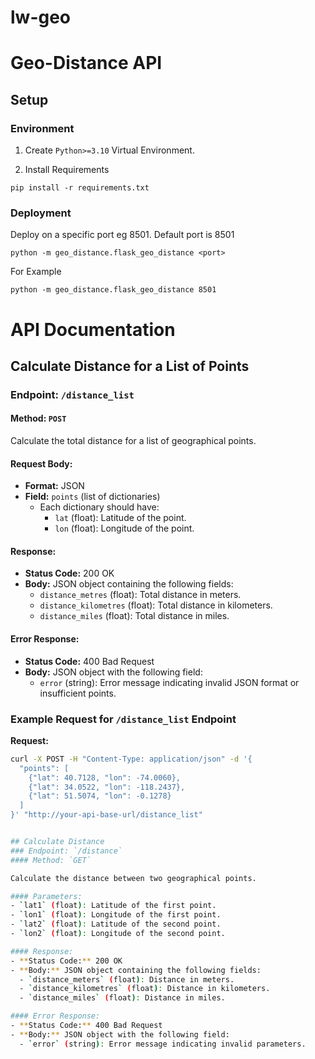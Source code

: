 # lw-geo

# Geo-Distance API

## Setup
### Environment

1. Create `Python>=3.10` Virtual Environment.


2. Install Requirements
```
pip install -r requirements.txt
```

### Deployment
Deploy on a specific port eg 8501. Default port is 8501

```
python -m geo_distance.flask_geo_distance <port>
```

For Example
```
python -m geo_distance.flask_geo_distance 8501
```

# API Documentation
## Calculate Distance for a List of Points
### Endpoint: `/distance_list`
#### Method: `POST`

Calculate the total distance for a list of geographical points.

#### Request Body:
- **Format:** JSON
- **Field:** `points` (list of dictionaries)
  - Each dictionary should have:
    - `lat` (float): Latitude of the point.
    - `lon` (float): Longitude of the point.

#### Response:
- **Status Code:** 200 OK
- **Body:** JSON object containing the following fields:
  - `distance_metres` (float): Total distance in meters.
  - `distance_kilometres` (float): Total distance in kilometers.
  - `distance_miles` (float): Total distance in miles.

#### Error Response:
- **Status Code:** 400 Bad Request
- **Body:** JSON object with the following field:
  - `error` (string): Error message indicating invalid JSON format or insufficient points.

### Example Request for `/distance_list` Endpoint

**Request:**
```bash
curl -X POST -H "Content-Type: application/json" -d '{
  "points": [
    {"lat": 40.7128, "lon": -74.0060},
    {"lat": 34.0522, "lon": -118.2437},
    {"lat": 51.5074, "lon": -0.1278}
  ]
}' "http://your-api-base-url/distance_list"


## Calculate Distance
### Endpoint: `/distance`
#### Method: `GET`

Calculate the distance between two geographical points.

#### Parameters:
- `lat1` (float): Latitude of the first point.
- `lon1` (float): Longitude of the first point.
- `lat2` (float): Latitude of the second point.
- `lon2` (float): Longitude of the second point.

#### Response:
- **Status Code:** 200 OK
- **Body:** JSON object containing the following fields:
  - `distance_meters` (float): Distance in meters.
  - `distance_kilometres` (float): Distance in kilometers.
  - `distance_miles` (float): Distance in miles.

#### Error Response:
- **Status Code:** 400 Bad Request
- **Body:** JSON object with the following field:
  - `error` (string): Error message indicating invalid parameters.

